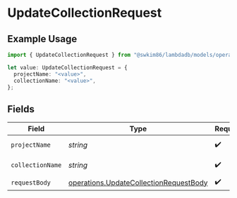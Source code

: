 # UpdateCollectionRequest

## Example Usage

```typescript
import { UpdateCollectionRequest } from "@swkim86/lambdadb/models/operations";

let value: UpdateCollectionRequest = {
  projectName: "<value>",
  collectionName: "<value>",
};
```

## Fields

| Field                                                                                            | Type                                                                                             | Required                                                                                         | Description                                                                                      |
| ------------------------------------------------------------------------------------------------ | ------------------------------------------------------------------------------------------------ | ------------------------------------------------------------------------------------------------ | ------------------------------------------------------------------------------------------------ |
| `projectName`                                                                                    | *string*                                                                                         | :heavy_check_mark:                                                                               | Project name.                                                                                    |
| `collectionName`                                                                                 | *string*                                                                                         | :heavy_check_mark:                                                                               | Collection name.                                                                                 |
| `requestBody`                                                                                    | [operations.UpdateCollectionRequestBody](../../models/operations/updatecollectionrequestbody.md) | :heavy_check_mark:                                                                               | N/A                                                                                              |
